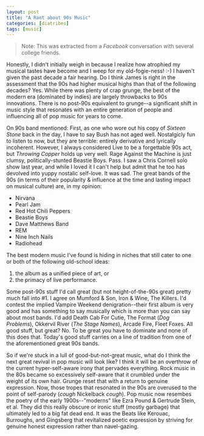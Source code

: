 ```yaml
---
layout: post
title: "A Rant about 90s Music"
categories: [diatribes]
tags: [music]
---
```

> Note: This was extracted from a _Facebook_ conversation with several college friends.

Honestly, I didn't initially weigh in because I realize how atrophied my musical tastes have become and I weep for my old-fogie-ness! :-) I haven't given the past decade a fair hearing. Do I think James is right in the assessment that the 90s had higher musical highs than that of the following decades? Yes. While there was plenty of crap grunge, the best of the modern era (dominated by indies) are largely throwbacks to 90s innovations. There is no post-90s equivalent to grunge--a significant shift in music style that resonates with an entire generation of people and influencing all of pop music for years to come.

On 90s band mentioned: First, as one who wore out his copy of _Sixteen Stone_ back in the day, I have to say Bush has not aged well. Nostalgicly fun to listen to now, but they are terrible: entirely derivative and lyrically incoherent. However, I always considered Live to be a forgettable 90s act, but _Throwing Copper_ holds up very well. Rage Against the Machine is just clumsy, politically-stunted Beastie Boys. Pass. I saw a Chris Cornell solo show last year, and while I loved it I can't help but admit that he too has devolved into yuppy nostalic self-love. It was sad. The great bands of the 90s (in terms of their popularity & influence at the time and lasting impact on musical culture) are, in my opinion:

* Nirvana
* Pearl Jam
* Red Hot Chili Peppers
* Beastie Boys
* Dave Matthews Band
* REM
* Nine Inch Nails
* Radiohead

The best modern music I've found is hiding in niches that still cater to one or both of the following old-school ideas:

1. the album as a unified piece of art, or 
2. the primacy of live performance.

Some post-90s stuff I'd call great (but not height-of-the-90s great) pretty much fall into #1. I agree on Mumford & Son, Iron & Wine, The Killers. I'd contest the implied Vampire Weekend denigration--their first album is very good and has something to say musically which is more than you can say about most bands. I'd add Death Cab For Cutie, The Format (_Dog Problems_), Okkervil River (_The Stage Names_), Arcade Fire, Fleet Foxes. All good stuff, but great? No. To be great you have to dominate and none of this does that. Today's good stuff carries on a line of tradition from one of the aforementioned great 90s bands.

So if we're stuck in a lull of good-but-not-great music, what do I think the next great revival in pop music will look like? I think it will be an overthrow of the current hyper-self-aware irony that pervades everything. Rock music in the 80s became so excessively self-aware that it crumbled under the weight of its own hair. Grunge reset that with a return to genuine expression. Now, those tropes that resonated in the 90s are overused to the point of self-parody (*cough* Nickelback *cough*). Pop music now resembes the poetry of the early 1900s--"moderns" like Ezra Pound & Gertrude Stein, et al. They did this really obscure or ironic stuff (mostly garbage) that ultimately led to a big fat dead end. It was the Beats like Kerouac, Burroughs, and Gingsberg that revitalized poetic expression by striving for genuine honest expression rather than navel-gazing.
